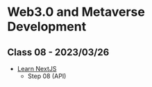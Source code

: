 # Web3.0 and Metaverse Development

## Class 08 - 2023/03/26

- [Learn NextJS](https://github.com/panaverse/learn-nextjs)
  - Step 08 (API)
